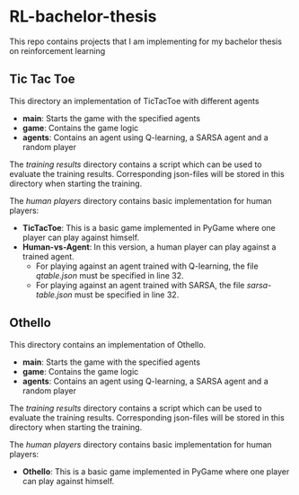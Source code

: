 # RL-bachelor-thesis
This repo contains projects that I am implementing for my bachelor thesis on reinforcement learning

## Tic Tac Toe
This directory an implementation of TicTacToe with different agents
- **main**: Starts the game with the specified agents
- **game**: Contains the game logic
- **agents**: Contains an agent using Q-learning, a SARSA agent and a random player

The _training results_ directory contains a script which can be used to evaluate the training results. Corresponding json-files will be stored in this directory when starting the training.

The _human players_ directory contains basic implementation for human players:
- **TicTacToe**: This is a basic game implemented in PyGame where one player can play against himself.
- **Human-vs-Agent**: In this version, a human player can play against a trained agent.
  - For playing against an agent trained with Q-learning, the file _qtable.json_ must be specified in line 32.
  - For playing against an agent trained with SARSA, the file _sarsa-table.json_ must be specified in line 32.


## Othello
This directory contains an implementation of Othello.
- **main**: Starts the game with the specified agents
- **game**: Contains the game logic
- **agents**: Contains an agent using Q-learning, a SARSA agent and a random player

The _training results_ directory contains a script which can be used to evaluate the training results. Corresponding json-files will be stored in this directory when starting the training.

The _human players_ directory contains basic implementation for human players:
- **Othello**: This is a basic game implemented in PyGame where one player can play against himself.
